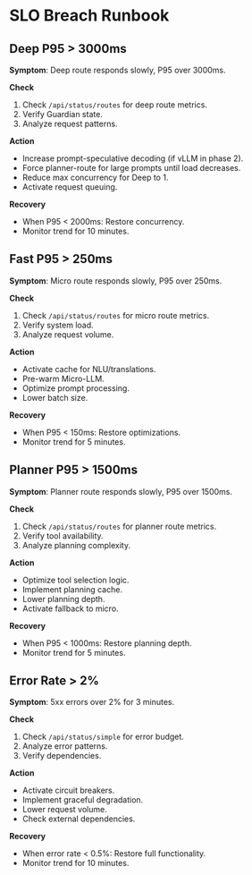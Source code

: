 # SLO Breach Runbook

## Deep P95 > 3000ms
**Symptom**: Deep route responds slowly, P95 over 3000ms.

**Check**
1. Check `/api/status/routes` for deep route metrics.
2. Verify Guardian state.
3. Analyze request patterns.

**Action**
- Increase prompt-speculative decoding (if vLLM in phase 2).
- Force planner-route for large prompts until load decreases.
- Reduce max concurrency for Deep to 1.
- Activate request queuing.

**Recovery**
- When P95 < 2000ms: Restore concurrency.
- Monitor trend for 10 minutes.

## Fast P95 > 250ms
**Symptom**: Micro route responds slowly, P95 over 250ms.

**Check**
1. Check `/api/status/routes` for micro route metrics.
2. Verify system load.
3. Analyze request volume.

**Action**
- Activate cache for NLU/translations.
- Pre-warm Micro-LLM.
- Optimize prompt processing.
- Lower batch size.

**Recovery**
- When P95 < 150ms: Restore optimizations.
- Monitor trend for 5 minutes.

## Planner P95 > 1500ms
**Symptom**: Planner route responds slowly, P95 over 1500ms.

**Check**
1. Check `/api/status/routes` for planner route metrics.
2. Verify tool availability.
3. Analyze planning complexity.

**Action**
- Optimize tool selection logic.
- Implement planning cache.
- Lower planning depth.
- Activate fallback to micro.

**Recovery**
- When P95 < 1000ms: Restore planning depth.
- Monitor trend for 5 minutes.

## Error Rate > 2%
**Symptom**: 5xx errors over 2% for 3 minutes.

**Check**
1. Check `/api/status/simple` for error budget.
2. Analyze error patterns.
3. Verify dependencies.

**Action**
- Activate circuit breakers.
- Implement graceful degradation.
- Lower request volume.
- Check external dependencies.

**Recovery**
- When error rate < 0.5%: Restore full functionality.
- Monitor trend for 10 minutes.
